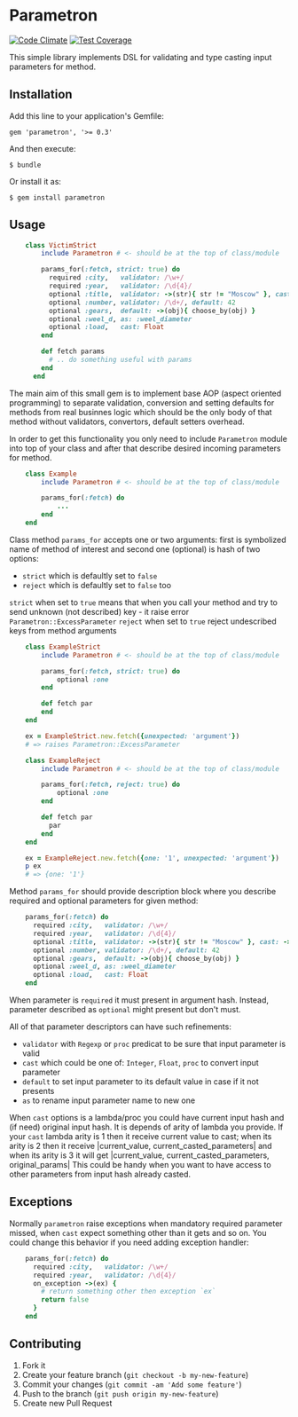 # Parametron

[![Code Climate](https://codeclimate.com/github/svenyurgensson/parametron/badges/gpa.svg)](https://codeclimate.com/github/svenyurgensson/parametron)
[![Test Coverage](https://codeclimate.com/github/svenyurgensson/parametron/badges/coverage.svg)](https://codeclimate.com/github/svenyurgensson/parametron/coverage)

This simple library implements DSL for validating and type casting input parameters for method.

## Installation

Add this line to your application's Gemfile:

    gem 'parametron', '>= 0.3'

And then execute:

    $ bundle

Or install it as:

    $ gem install parametron

## Usage

```ruby
    class VictimStrict
        include Parametron # <- should be at the top of class/module

        params_for(:fetch, strict: true) do
          required :city,   validator: /\w+/
          required :year,   validator: /\d{4}/
          optional :title,  validator: ->(str){ str != "Moscow" }, cast: ->(str){ str.upase }
          optional :number, validator: /\d+/, default: 42
          optional :gears,  default: ->(obj){ choose_by(obj) }
          optional :weel_d, as: :weel_diameter
          optional :load,   cast: Float
        end

        def fetch params
          # .. do something useful with params
        end
      end
```

The main aim of this small gem is to implement base AOP (aspect oriented programming) to separate validation, conversion and setting defaults for methods from real businnes logic which should be the only body of that method without validators, convertors, default setters overhead.

In order to get this functionality you only need to include `Parametron` module into top of your class and after that describe desired incoming parameters for method.

```ruby
    class Example
        include Parametron # <- should be at the top of class/module

        params_for(:fetch) do
            ...
        end
    end
```

Class method `params_for` accepts one or two arguments: first is symbolized name of method of interest and second one (optional) is hash of two options:

* `strict` which is defaultly set to `false`
* `reject` which is defaultly set to `false` too

`strict` when set to `true` means that when you call your method and try to send unknown (not described) key - it raise error `Parametron::ExcessParameter`
`reject` when set to `true` reject undescribed keys from method arguments

```ruby
    class ExampleStrict
        include Parametron # <- should be at the top of class/module

        params_for(:fetch, strict: true) do
            optional :one
        end

        def fetch par
        end
    end

    ex = ExampleStrict.new.fetch({unexpected: 'argument'})
    # => raises Parametron::ExcessParameter
```

```ruby
    class ExampleReject
        include Parametron # <- should be at the top of class/module

        params_for(:fetch, reject: true) do
            optional :one
        end

        def fetch par
          par
        end
    end

    ex = ExampleReject.new.fetch({one: '1', unexpected: 'argument'})
    p ex
    # => {one: '1'}
```

Method `params_for` should provide description block where you describe required and optional parameters for given method:

```ruby
    params_for(:fetch) do
      required :city,   validator: /\w+/
      required :year,   validator: /\d{4}/
      optional :title,  validator: ->(str){ str != "Moscow" }, cast: ->(str){ str.upase }
      optional :number, validator: /\d+/, default: 42
      optional :gears,  default: ->(obj){ choose_by(obj) }
      optional :weel_d, as: :weel_diameter
      optional :load,   cast: Float
    end
```

When parameter is `required` it must present in argument hash.
Instead, parameter described as `optional` might present but don't must.

All of that parameter descriptors can have such refinements:

* `validator` with `Regexp` or `proc` predicat to be sure that input parameter is valid
* `cast` which could be one of: `Integer`, `Float`, `proc` to convert input parameter
* `default` to set input parameter to its default value in case if it not presents
* `as` to rename input parameter name to new one


When `cast` options is a lambda/proc you could have current input hash and (if need)
original input hash. It is depends of arity of lambda you provide.
If your `cast` lambda arity is 1 then it receive current value to cast; when its arity is 2
then it receive |current_value, current_casted_parameters| and when its arity is 3
it will get |current_value, current_casted_parameters, original_params|
This could be handy when you want to have access to other parameters from input hash already
casted.

## Exceptions

Normally `parametron` raise exceptions when mandatory required parameter missed,
when `cast` expect something other than it gets and so on.
You could change this behavior if you need adding exception handler:


```ruby
    params_for(:fetch) do
      required :city,   validator: /\w+/
      required :year,   validator: /\d{4}/
      on_exception ->(ex) {
        # return something other then exception `ex`
        return false
      }
    end
```



## Contributing

1. Fork it
2. Create your feature branch (`git checkout -b my-new-feature`)
3. Commit your changes (`git commit -am 'Add some feature'`)
4. Push to the branch (`git push origin my-new-feature`)
5. Create new Pull Request
